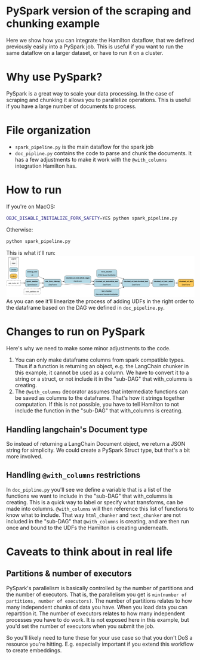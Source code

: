 # PySpark version of the scraping and chunking example

Here we show how you can integrate the Hamilton dataflow, that we defined previously
easily into a PySpark job. This is useful if you want to run the same dataflow on a larger dataset,
or have to run it on a cluster.

# Why use PySpark?
PySpark is a great way to scale your data processing. In the case of scraping and chunking it allows
you to parallelize operations. This is useful if you have a large number of documents to process.


# File organization
 - `spark_pipeline.py` is the main dataflow for the spark job
 - `doc_pipline.py` contains the code to parse and chunk the documents. It has a few adjustments to make
it work with the `@with_columns` integration Hamilton has.

# How to run
If you're on MacOS:
```bash
OBJC_DISABLE_INITIALIZE_FORK_SAFETY=YES python spark_pipeline.py
```
Otherwise:
```bash
python spark_pipeline.py
```

This is what it'll run:
![pipeline](pipeline.png)
As you can see it'll linearize the process of adding UDFs in the right order to the dataframe based
on the DAG we defined in `doc_pipeline.py`.

# Changes to run on PySpark
Here's why we need to make some minor adjustments to the code.

1. You can only make dataframe columns from spark compatible types. Thus if a function is returning an object,
e.g. the LangChain chunker in this example, it cannot be used as a column. We have to convert it to a string
or a struct, or not include it in the "sub-DAG" that with_columns is creating.
2. The `@with_columns` decorator assumes that intermediate functions can be saved as columns to the dataframe.
That's how it strings together computation. If this is not possible, you have to tell Hamilton to not include
the function in the "sub-DAG" that with_columns is creating.

## Handling langchain's Document type
So instead of returning a LangChain Document object, we return a JSON string for simplicity. We could
create a PySpark Struct type, but that's a bit more involved.

## Handling `@with_columns` restrictions
In `doc_pipline.py` you'll see we define a variable that is a list of the functions we want to include in the
"sub-DAG" that with_columns is creating. This is a quick way to label or specify what transforms,
can be made into columns. `@with_columns` will then reference this list of functions to know what to include.
That way `html_chunker` and `text_chunker` are not included in the "sub-DAG" that `@with_columns` is creating, and
are then run once and bound to the UDFs the Hamilton is creating underneath.

# Caveats to think about in real life
## Partitions & number of executors
PySpark's parallelism is basically controlled by the number of partitions and the number of executors. That is,
the parallelism you get is `min(number of partitions, number of executors)`. The number of partitions relates
to how many independent chunks of data you have. When you load data you can repartition it. The number
of executors relates to how many independent processes you have to do work. It is not exposed here in this example,
but you'd set the number of executors when you submit the job.

So you'll likely need to tune these for your use case so that you don't DoS a resource you're hitting. E.g. especially
important if you extend this workflow to create embeddings.
